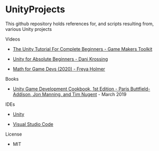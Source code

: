 # UnityProjects

This github repository holds references for, and scripts resulting from, various Unity projects

Videos

* [The Unity Tutorial For Complete Beginners - Game Makers Toolkit](https://www.youtube.com/watch?v=XtQMytORBmM)

* [Unity for Absolute Beginners - Dani Krossing](https://www.youtube.com/playlist?list=PL0eyrZgxdwhwQZ9zPUC7TnJ-S0KxqGlrN)

* [Math for Game Devs (2020) - Freya Holmer](https://www.youtube.com/playlist?list=PLImQaTpSAdsD88wprTConznD1OY1EfK_V)

Books

* [Unity Game Development Cookbook, 1st Edition - Paris Buttfield-Addison, Jon Manning, and Tim Nugent](https://www.oreilly.com/library/view/unity-game-development/9781491999141/) - March 2019 

IDEs

* [Unity](https://unity.com)

* [Visual Studio Code](https://code.visualstudio.com)

License

* MIT
